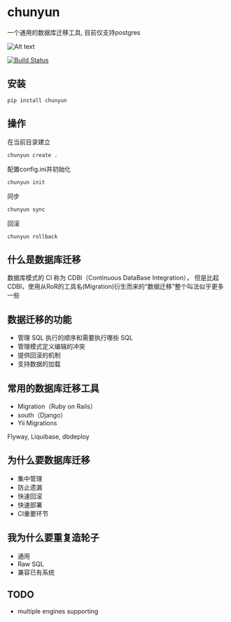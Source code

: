 # chunyun

一个通用的数据库迁移工具, 目前仅支持postgres

![Alt text](screenrecorder.gif)


[![Build Status](https://travis-ci.org/erhuabushuo/chunyun.svg?branch=master)](https://travis-ci.org/erhuabushuo/chunyun)


## 安装

    pip install chunyun

## 操作

在当前目录建立

    chunyun create .

配置config.ini并初始化

    chunyun init

同步

    chunyun sync

回滚

    chunyun rollback

## 什么是数据库迁移

数据库模式的 CI 称为 CDBI（Continuous DataBase Integration），
但是比起CDBI，使用从RoR的工具名(Migration)衍生而来的“数据迁移”整个叫法似乎更多一些

## 数据迁移的功能

* 管理 SQL 执行的顺序和需要执行哪些 SQL
* 管理模式定义编辑的冲突
* 提供回滚的机制
* 支持数据的加载

## 常用的数据库迁移工具

* Migration（Ruby on Rails）
* south（Django）
* Yii Migrations

Flyway, Liquibase, dbdeploy

## 为什么要数据库迁移

* 集中管理
* 防止遗漏
* 快速回滚
* 快速部署
* CI重要环节

## 我为什么要重复造轮子

* 通用
* Raw SQL
* 兼容已有系统

## TODO

* multiple engines supporting
